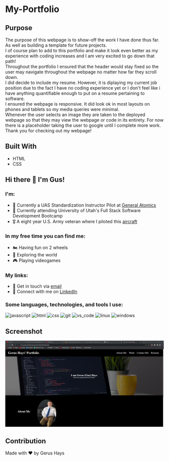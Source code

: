 # My-Portfolio
## Purpose
The purpose of this webpage is to show-off the work I have done thus far. As well as building a template for future projects. </br>
I of course plan to add to this portfolio and make it look even better as my experience with coding increases and I am very excited to go down that path! </br>
Throughout the portfolio I ensured that the header would stay fixed so the user may navigate throughout the webpage no matter how far they scroll down. </br>
I did decide to include my resume. However, it is diplaying my current job position due to the fact I have no coding experience yet or I don't feel like i have anything quantifiable enough to put on a resume pertaining to software. </br>
I ensured the webpage is responsive. It did look ok in most layouts on phones and tablets so my media queries were minimal.</br>
Whenever the user selects an image they are taken to the deployed webpage so that they may view the webpage or code in its entirety. For now there is a placeholder taking the user to google until I complete more work. </br>
Thank you for checking out my webpage!

## Built With
* HTML
* CSS

## Hi there 👋 I'm Gus!

### I'm:
- 🏢 Currently a UAS Standardization Instructor Pilot at [General Atomics](https://www.ga.com/)
- 🏫 Currently attending University of Utah's Full Stack Software Development Bootcamp
- 🎖️ A eight year U.S. Army veteran where I piloted this [aircraft](https://www.ga-asi.com/remotely-piloted-aircraft/gray-eagle)

### In my free time you can find me:
- 🏍️ Having fun on 2 wheels
- 🥾 Exploring the world
- 🎮 Playing videogames

### My links:
- 📧 Get in touch via [email](mailto:gerushays@gmail.com)
- 🔗 Connect with me on [LinkedIn](https://www.linkedin.com/in/gerushays/)


### Some languages, technologies, and tools I use:
<p>
  <img alt="javascript" src="https://img.shields.io/badge/-JavaScript-yellow?style=flat&logo=javascript&logoColor=white" />
  <img alt="html" src="https://img.shields.io/badge/-HTML-orangered?style=flat&logo=html5&logoColor=white" />
  <img alt="css" src="https://img.shields.io/badge/-CSS-blue?style=flat&logo=css3&logoColor=white" />
  <img alt="git" src="https://img.shields.io/badge/-Git-F05032?style=flat&logo=git&logoColor=white" />
  <img alt="vs_code" src="https://img.shields.io/badge/-VS_Code-deepskyblue?style=flat&logo=visual-studio-code&logoColor=white" />
  <img alt="linux" src="https://img.shields.io/badge/-Linux-black?style=flat&logo=linux&logoColor=white" />
  <img alt="windows" src="https://img.shields.io/badge/-Windows-steelblue?style=flat&logo=windows&logoColor=white" />
</p>

## Screenshot
![Portfolio-Screenshot](./assets/images/Portfolio-Screenshot.png)

## Contribution
Made with ❤️ by Gerus Hays

